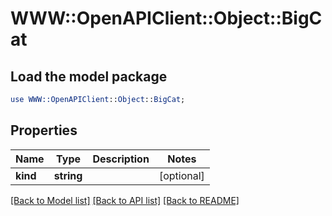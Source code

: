 # WWW::OpenAPIClient::Object::BigCat

## Load the model package
```perl
use WWW::OpenAPIClient::Object::BigCat;
```

## Properties
Name | Type | Description | Notes
------------ | ------------- | ------------- | -------------
**kind** | **string** |  | [optional] 

[[Back to Model list]](../README.md#documentation-for-models) [[Back to API list]](../README.md#documentation-for-api-endpoints) [[Back to README]](../README.md)



